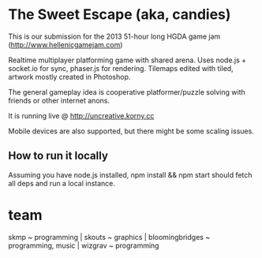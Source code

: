 The Sweet Escape (aka, candies)
=======
This is our submission for the 2013 51-hour long HGDA game jam (http://www.hellenicgamejam.com)

Realtime multiplayer platforming game with shared arena. Uses node.js + socket.io for sync,
phaser.js for rendering. Tilemaps edited with tiled, artwork mostly created in Photoshop.

The general gameplay idea is cooperative platformer/puzzle solving with friends or other internet anons.

It is running live @ http://uncreative.korny.cc

Mobile devices are also supported, but there might be some scaling issues.


How to run it locally
--------------
Assuming you have node.js installed, npm install && npm start should fetch all deps and run a local instance.

team
====
skmp ~ programming | skouts ~ graphics | bloomingbridges ~ programming, music | wizgrav ~ programming
